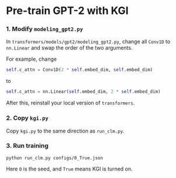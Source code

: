 # Pre-train GPT-2 with KGI

### 1. Modify `modeling_gpt2.py`

In `transformers/models/gpt2/modeling_gpt2.py`, change all `Conv1D` to `nn.Linear` and swap the order of the two
arguments.

For example, change

```python
self.c_attn = Conv1D(2 * self.embed_dim, self.embed_dim)
```

to

```python
self.c_attn = nn.Linear(self.embed_dim, 2 * self.embed_dim)
```

After this, reinstall your local version of `transformers`.

### 2. Copy `kgi.py`

Copy `kgi.py` to the same direction as `run_clm.py`.

### 3. Run training

```shell
python run_clm.py configs/0_True.json
```

Here `0` is the seed, and `True` means KGI is turned on.
